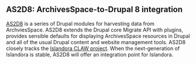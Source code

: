 ## AS2D8: ArchivesSpace-to-Drupal 8 integration
[AS2D8](https://www.as2d8.com/) is a series of Drupal modules for harvesting data from ArchviesSpace. AS2D8 extends the Drupal core Migrate API with plugins, provides sensible defaults for displaying ArchivesSpace resources in Drupal and all of the usual Drupal content and website management tools. AS2D8 closely tracks the [Islandora CLAW project](https://github.com/Islandora-CLAW/CLAW). When the next-generation of Islandora is stable, AS2D8 will offer an integration point for Islandora. 
